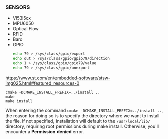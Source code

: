 ### SENSORS

- Vl53l5cx
- MPU6050
- Optical Flow
- RFID
- Baro
- GPIO
    ```bash
    echo 79 > /sys/class/gpio/export
    echo out > /sys/class/gpio/gpio79/direction
    echo 1 > /sys/class/gpio/gpio79/value
    echo 79 > /sys/class/gpio/unexport
    ```


https://www.st.com/en/embedded-software/stsw-img025.html#featured_resources-0


```
cmake -DCMAKE_INSTALL_PREFIX=../install ..
make 
make install
```

When entering the command `cmake -DCMAKE_INSTALL_PREFIX=../install ..`, the reason for doing so is to specify the directory where we want to install the file. If not specified, installation will default to the `/usr/local/lib/` directory, requiring root permissions during make install. Otherwise, you'll encounter a **Permission denied** error.